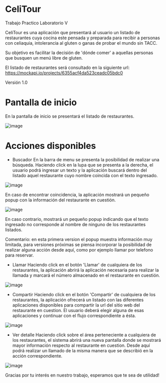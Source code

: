 # CeliTour
Trabajo Practico Laboratorio V

CeliTour es una aplicación que presentará al usuario un listado de restaurantes cuya cocina este pensada y preparada para recibir a personas con celiaquia, intolerancia al gluten o ganas de probar el mundo sin TACC.

Su objetivo es facilitar la decisión de 'dónde comer' a aquellas personas que busquen un menú libre de gluten.

El listado de restaurantes será consultado en la siguiente url: https://mockapi.io/projects/6355acf4da523ceadc05bdc0

Versión 1.0

# Pantalla de inicio
En la pantalla de inicio se presentará el listado de restaurantes.

![image](https://user-images.githubusercontent.com/26911197/203703154-ac5029c6-1dd0-4d2f-af9d-39c1d90aa01f.png)

# Acciones disponibles
- Buscador
En la barra de menu se presenta la posibilidad de realizar una búsqueda. Haciendo click en la lupa que se presenta a la derecha, el usuario podrá ingresar un texto y la aplicación buscará dentro del listado aquel restaurante cuyo nombre coincida con el texto ingresado.

![image](https://user-images.githubusercontent.com/26911197/203703391-e77e31e2-ee8f-4cb0-8f4f-ee4463c5509c.png)

En caso de encontrar coincidencia, la aplicación mostrará un pequeño popup con la información del restaurante en cuestión.

![image](https://user-images.githubusercontent.com/26911197/203703705-47e767e3-cf67-46b9-bbd7-e4ee2390ab84.png)
 
 En caso contrario, mostrará un pequeño popup indicando que el texto ingresado no corresponde al nombre de ninguno de los restaurantes listados.
 
 Comentario: en esta primera version el popup muestra información muy limitada, para versiones próximas se piensa incorporar la posibilidad de realizar alguna acción desde aquí, como por ejemplo llamar por telefono para reservar.
 
 - Llamar
 Haciendo click en el botón 'Llamar' de cualquiera de los restaurantes, la aplicación abrirá la aplicación necesaria para realizar la llamada y marcará el número almacenado en el restaurante en cuestión.
 
 ![image](https://user-images.githubusercontent.com/26911197/203704324-64602234-97ee-4672-ba6d-ad9d7c0247f7.png)
 
 - Compartir
 Haciendo click en el botón 'Compartir' de cualquiera de los restaurantes, la aplicación ofrecerá un listado con las diferentes aplicaciones disponibles para compartir la url del sitio web del restaurante en cuestion. El usuario deberá elegir alguna de esas aplicaciones y continuar con el flujo correspondiente a ésta.
 
 ![image](https://user-images.githubusercontent.com/26911197/203704785-2128c6a9-5d05-49ee-b51c-de34f2c51f89.png)

 - Ver detalle
 Haciendo click sobre el área perteneciente a cualquiera de los restaurantes, el sistema abrirá una nueva pantalla donde se mostrará mayor información respecto al restaurante en cuestion. Desde aquí podrá realizar un llamado de la misma manera que se describió en la acción correspondiente.
 
![image](https://user-images.githubusercontent.com/26911197/203705124-74b5b457-5203-48b6-a096-46c25d64eeed.png)




Gracias por tu interés en nuestro trabajo, esperamos que te sea de utilidad!

 

 
 




